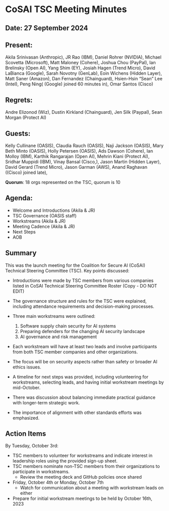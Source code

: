 # CoSAI TSC Meeting Minutes 

## Date: 27 September 2024

## Present:
Akila Srinivasan (Anthropic), JR Rao (IBM), Daniel Rohrer (NVIDIA),  Michael Scovetta (Microsoft), Matt Maloney (Cohere), Joshua Chou (PayPal), Ian Brelinsky (Open AI), Yang Shim (EY), Josiah Hagen (Trend Micro), David LaBianca (Google), Sarah Novotny (GenLab), Eoin Wichens (Hidden Layer), Matt Saner (Amazon), Dan Fernandez (Chainguard), Hsien-Hsin “Sean” Lee (Intel),  Peng Ning( (Google) joined 60 minutes in),  Omar Santos (Cisco)


## Regrets:  
Andre Elizonod (Wiz), Dustin Kirkland (Chainguard), Jen Silk (Paypal), Sean Morgan (Protect AI) 

## Guests: 
Kelly Cullinane (OASIS), Claudia Rauch (OASIS), Naji Jackson (OASIS), Mary Beth Minto (OASIS), Holly Petersen (OASIS), Ads Dawson (Cohere), Ian Molloy (IBM), Karthik Rangarajan (Open AI), Mehrin Kiani (Protect AI), Sridhar Muppidi (IBM), Vinay Bansal (Cisco,), Jason Martin (Hidden Layer), David Gerard (Trend Micro), Jason Garman (AWS), Anand Raghavan ((Cisco) joined late),


**Quorum**: 18 orgs represented on the TSC, quorum is 10

## Agenda:
* Welcome and Introductions (Akila & JR)
* TSC Governance (OASIS staff)
* Workstreams (Akila & JR)
* Meeting Cadence (Akila & JR)
* Next Steps
* AOB


## Summary
This was the launch meeting for the Coalition for Secure AI (CoSAI) Technical Steering Committee (TSC). Key points discussed:

* Introductions were made by TSC members from various companies listed in CoSAI Technical Steering Committee Roster (Copy - DO NOT EDIT)
* The governance structure and rules for the TSC were explained, including attendance requirements and decision-making processes.

* Three main workstreams were outlined:
  1. Software supply chain security for AI systems
  2. Preparing defenders for the changing AI security landscape
  3. AI governance and risk management
* Each workstream will have at least two leads and involve participants from both TSC member companies and other organizations.
* The focus will be on security aspects rather than safety or broader AI ethics issues.
* A timeline for next steps was provided, including volunteering for workstreams, selecting leads, and having initial workstream meetings by mid-October.
* There was discussion about balancing immediate practical guidance with longer-term strategic work.
* The importance of alignment with other standards efforts was emphasized.

## Action Items
By Tuesday, October 3rd:

  * TSC members to volunteer for workstreams and indicate interest in leadership roles using the provided sign-up sheet. 
  * TSC members nominate non-TSC members from their organizations to participate in workstreams.
    * Review the meeting deck and GitHub policies once shared
* Friday, October 4th or Monday, October 7th
  * Watch for communication about a meeting with workstream leads on either
* Prepare for initial workstream meetings to be held by October 16th, 2023
